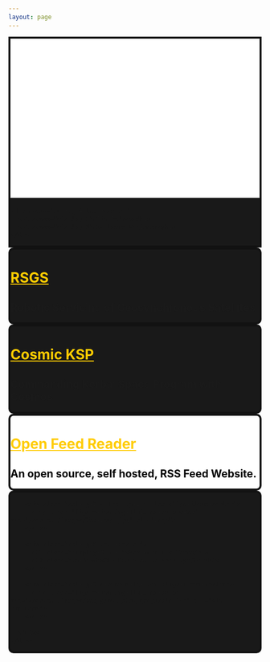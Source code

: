 ```yaml
---
layout: page
---
```

<style>
  :root {
    --main-dark:#191919;
    --main-boarder:#121212;
  }

  a {
    color: #ffcc00;
  }

  h1 h2 {
    text-shadow: 0 0 4px #000;
  }

  .project_card {
    border-radius: 10px;
    border-style: solid;
    border-color: var(--main-boarder);
    border-width: 4px;
    background-color: var(--main-dark);
  }

  .profile_image {
    border-radius: 50px;
    border-style: solid;
    border-width: 4px;
    border-color: var(--main-boarder);
  }

  #INTRO {
    background-color: var(--main-dark);
    border-style: solid;
    border-width: 4px;
    border-color: var(--main-boarder);
  }

  #RSGS {
    background-size: cover;
    background-position: 50% 42%;
    background-repeat: no-repeat;
    background-image: url(https://images.unsplash.com/photo-1451187580459-43490279c0fa);
  }

  #COSMIC {
    background-size: cover;
    background-position: 50% 50%;
    background-repeat: no-repeat;
    background-image: url(/content/images/jool.png);
  }

  #OFR {
    background-size: cover;
    background-position: 50% 42%;
    background-repeat: no-repeat;
    background-image: url(https://wallpapercave.com/wp/wp3396917.jpg);
    background-color: #fff;
    background-blend-mode: luminosity;
  }

  #VEX {
  }
</style>


<div class="container-flex">
  <div class="row align-items-center p-3" id="INTRO" >
    <div class="col-lg-3 offset-lg-1 d-flex justify-content-center justify-content-lg-end">
      <img src="/content/images/TTP.png" class="rounded w-75">
    </div>

    <div class="col-lg-4 text-center">
      <h1 class="display-1">Tim Polnow</h1>
      <h1 class="display-3">Software Engineer</h1>
    </div>
  </div>

  <!-- RSGS Project Card -->
  <div class="row text-center m-3">
    <div id="RSGS" class="project_card col-md-10 offset-md-1">
      <h1 class="display-3 pt-5"><a href="/rsgs">RSGS</a></h1>
      <h2 class="pb-5"><b>Robotic Servicing of Geosynchronous Satellites</b></h2>
    </div>
  </div>

  <!-- Cosmic KSP Project Card -->
  <div class="row text-center m-3">
    <div id="COSMIC" class="project_card col-md-10 offset-md-1">
      <div class="row p-2">
        <h1 class="display-3 pt-5"><a href="/cosmic_ksp">Cosmic KSP</a></h1>
        <h2 class="pb-5"><b>Commanding Kerbal Space Program with Cosmos</b></h2>
      </div>
    </div>
  </div>

  <!-- Open Feed Reader Project Card -->
  <div class="row text-center m-3">
    <div id="OFR" class="project_card col-md-10 offset-md-1">
      <div class="row p-2">
        <h1 class="display-3 pt-5"><a href="https://hub.docker.com/r/progradedv/open-feed-reader">Open Feed Reader</a></h1>
        <h2 class="pb-5" style="color: black; text-shadow: 0 0 2px #fff;"><b>An open source, self hosted, RSS Feed Website.</b></h2>
      </div>
    </div>
  </div>

  <!-- VEX Project Card -->
  <div class="row text-center m-3">
    <div id="VEX" class="project_card col-md-10 offset-md-1 h-100">
      <div class="row p-2">

        <div class="col-lg-2 offset-lg-1 d-flex align-items-center">
          <img class="figure-img img-fluid mx-auto w-75" src="/content/images/Vex-Logo.jpg" alt="Logo">
        </div>

        <div class="col-lg-6 text-center">
          <h1 class="display-3 pt-5">Vex Robotics Team</h1>
          <h2 class="pb-5"><b>Old Dominion University</b></h2>
        </div>

        <div class="col-lg-2 d-none d-lg-flex align-items-center">
          <img class="figure-img img-fluid mx-auto" src="/content/images/vex_group_shot_greyscale.jpg" alt="Sim Abridged">
        </div>

      </div>
    </div>
  </div>

</div>
